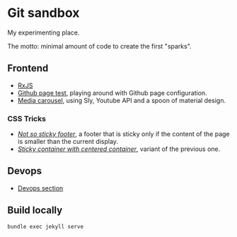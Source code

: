 # Git sandbox

My experimenting place.

The motto: minimal amount of code to create the first "sparks".

## Frontend

- [RxJS](rxjs)
- [Github page test](test), playing around with Github page configuration.
- [Media carousel](frontend/components/media-carousel.html), using Sly, Youtube API and a spoon of material design.
 
### CSS Tricks

- *[Not so sticky footer](frontend/css/sticky-footer-small-page.html)*, a footer that is sticky only if the content of the page is smaller than the current display.
- *[Sticky container with centered container](frontend/css/sticky-footer-vertical-center-container.html)*, variant of the previous one.

## Devops

- [Devops section](devops)

## Build locally

```
bundle exec jekyll serve
```

